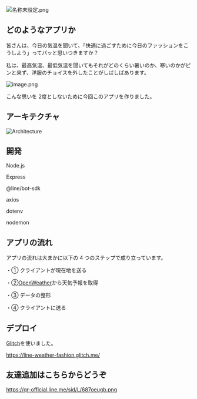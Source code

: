 ![名称未設定.png](https://qiita-image-store.s3.ap-northeast-1.amazonaws.com/0/838372/0af0bfce-b695-b341-4e90-aeefde544562.png)

## どのようなアプリか

皆さんは、今日の気温を聞いて、「快適に過ごすために今日のファッションをこうしよう」ってパッと思いつきますか？

私は、最高気温、最低気温を聞いてもそれがどのくらい暑いのか、寒いのかがピンと来ず、洋服のチョイスを外したことがしばしばあります。

![image.png](https://qiita-image-store.s3.ap-northeast-1.amazonaws.com/0/838372/c9583e2c-1e6c-a662-e7cf-b9995ca8e3cb.png)

こんな思いを 2度としないために今回このアプリを作りました。

## アーキテクチャ
![Architecture](https://user-images.githubusercontent.com/70458379/121995960-be10b100-cde2-11eb-979b-bbd5a8f0cd30.png)

## 開発

Node.js

Express

@line/bot-sdk

axios

dotenv

nodemon

## アプリの流れ

アプリの流れは大まかに以下の 4 つのステップで成り立っています。

・① クライアントが現在地を送る

・②[OpenWeather](https://openweathermap.org/)から天気予報を取得

・③ データの整形

・④ クライアントに送る

## デプロイ

[Glitch](https://glitch.com/)を使いました。

https://line-weather-fashion.glitch.me/

## 友達追加はこちらからどうぞ

https://qr-official.line.me/sid/L/687oeugb.png
